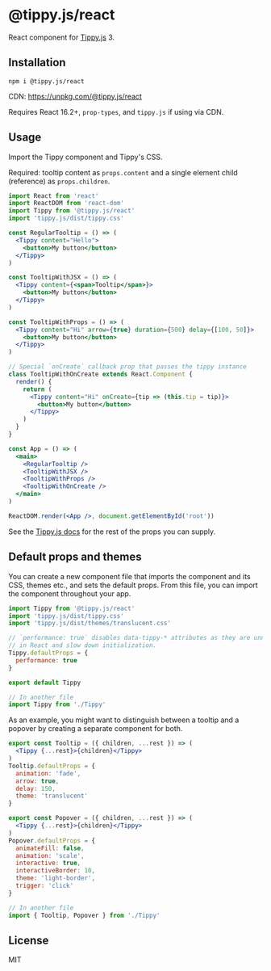 # @tippy.js/react

React component for [Tippy.js](https://github.com/atomiks/tippyjs) 3.

## Installation

```
npm i @tippy.js/react
```

CDN: https://unpkg.com/@tippy.js/react

Requires React 16.2+, `prop-types`, and `tippy.js` if using via CDN.

## Usage

Import the Tippy component and Tippy's CSS.

Required: tooltip content as `props.content` and a single element child (reference) as `props.children`.

```jsx
import React from 'react'
import ReactDOM from 'react-dom'
import Tippy from '@tippy.js/react'
import 'tippy.js/dist/tippy.css'

const RegularTooltip = () => (
  <Tippy content="Hello">
    <button>My button</button>
  </Tippy>
)

const TooltipWithJSX = () => (
  <Tippy content={<span>Tooltip</span>}>
    <button>My button</button>
  </Tippy>
)

const TooltipWithProps = () => (
  <Tippy content="Hi" arrow={true} duration={500} delay={[100, 50]}>
    <button>My button</button>
  </Tippy>
)

// Special `onCreate` callback prop that passes the tippy instance
class TooltipWithOnCreate extends React.Component {
  render() {
    return (
      <Tippy content="Hi" onCreate={tip => (this.tip = tip)}>
        <button>My button</button>
      </Tippy>
    )
  }
}

const App = () => (
  <main>
    <RegularTooltip />
    <TooltipWithJSX />
    <TooltipWithProps />
    <TooltipWithOnCreate />
  </main>
)

ReactDOM.render(<App />, document.getElementById('root'))
```

See the [Tippy.js docs](https://atomiks.github.io/tippyjs/) for the rest of the props you can supply.

## Default props and themes

You can create a new component file that imports the component and its CSS, themes etc., and sets the default props. From this file, you can import the component throughout your app.

```js
import Tippy from '@tippy.js/react'
import 'tippy.js/dist/tippy.css'
import 'tippy.js/dist/themes/translucent.css'

// `performance: true` disables data-tippy-* attributes as they are unnecessary
// in React and slow down initialization.
Tippy.defaultProps = {
  performance: true
}

export default Tippy

// In another file
import Tippy from './Tippy'
```

As an example, you might want to distinguish between a tooltip and a popover by creating a separate component for both.

```jsx
export const Tooltip = ({ children, ...rest }) => (
  <Tippy {...rest}>{children}</Tippy>
)
Tooltip.defaultProps = {
  animation: 'fade',
  arrow: true,
  delay: 150,
  theme: 'translucent'
}

export const Popover = ({ children, ...rest }) => (
  <Tippy {...rest}>{children}</Tippy>
)
Popover.defaultProps = {
  animateFill: false,
  animation: 'scale',
  interactive: true,
  interactiveBorder: 10,
  theme: 'light-border',
  trigger: 'click'
}

// In another file
import { Tooltip, Popover } from './Tippy'
```

## License

MIT
